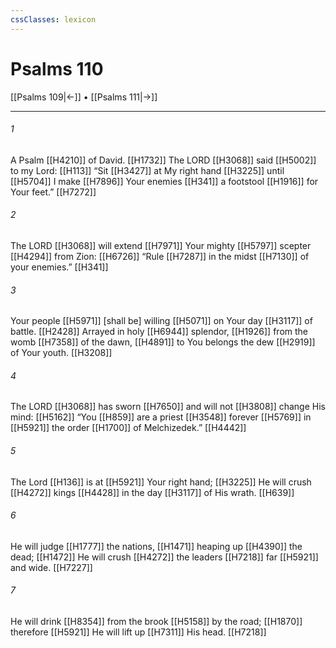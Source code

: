```yaml
---
cssClasses: lexicon
---
```


# Psalms 110

[[Psalms 109|←]] • [[Psalms 111|→]]

---

###### 1
A Psalm [[H4210]] of David. [[H1732]] The LORD [[H3068]] said [[H5002]] to my Lord: [[H113]] “Sit [[H3427]] at My right hand [[H3225]] until [[H5704]] I make [[H7896]] Your enemies [[H341]] a footstool [[H1916]] for Your feet.” [[H7272]]

###### 2
The LORD [[H3068]] will extend [[H7971]] Your mighty [[H5797]] scepter [[H4294]] from Zion: [[H6726]] “Rule [[H7287]] in the midst [[H7130]] of your enemies.” [[H341]]

###### 3
Your people [[H5971]] [shall be] willing [[H5071]] on Your day [[H3117]] of battle. [[H2428]] Arrayed in holy [[H6944]] splendor, [[H1926]] from the womb [[H7358]] of the dawn, [[H4891]] to You belongs  the dew [[H2919]] of Your youth. [[H3208]]

###### 4
The LORD [[H3068]] has sworn [[H7650]] and will not [[H3808]] change His mind: [[H5162]] “You [[H859]] are a priest [[H3548]] forever [[H5769]] in [[H5921]] the order [[H1700]] of Melchizedek.” [[H4442]]

###### 5
The Lord [[H136]] is at [[H5921]] Your right hand; [[H3225]] He will crush [[H4272]] kings [[H4428]] in the day [[H3117]] of His wrath. [[H639]]

###### 6
He will judge [[H1777]] the nations, [[H1471]] heaping up [[H4390]] the dead; [[H1472]] He will crush [[H4272]] the leaders [[H7218]] far [[H5921]] and wide. [[H7227]]

###### 7
He will drink [[H8354]] from the brook [[H5158]] by the road; [[H1870]] therefore [[H5921]] He will lift up [[H7311]] His head. [[H7218]]


